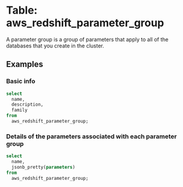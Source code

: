 # Table: aws_redshift_parameter_group

A parameter group is a group of parameters that apply to all of the databases that you create in the cluster. 
## Examples

### Basic info

```sql
select
  name,
  description,
  family
from
  aws_redshift_parameter_group;
```


### Details of the parameters associated with each parameter group

```sql
select
  name,
  jsonb_pretty(parameters)
from
  aws_redshift_parameter_group;
```